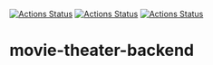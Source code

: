 
[![Actions Status](https://github.com/kosmolet/movie-theater-backend/workflows/Cinema%20backend/badge.svg?branch=main)](https://github.com/kosmolet/movie-theater-backend/actions)  [![Actions Status](https://github.com/kosmolet/movie-theater-backend/workflows/Run%20Lint/badge.svg?branch=main)](https://github.com/kosmolet/movie-theater-backend/actions) 
[![Actions Status](https://github.com/kosmolet/movie-theater-backend/workflows/Coveralls/badge.svg?branch=main)](https://github.com/kosmolet/movie-theater-backend/actions)
# movie-theater-backend
